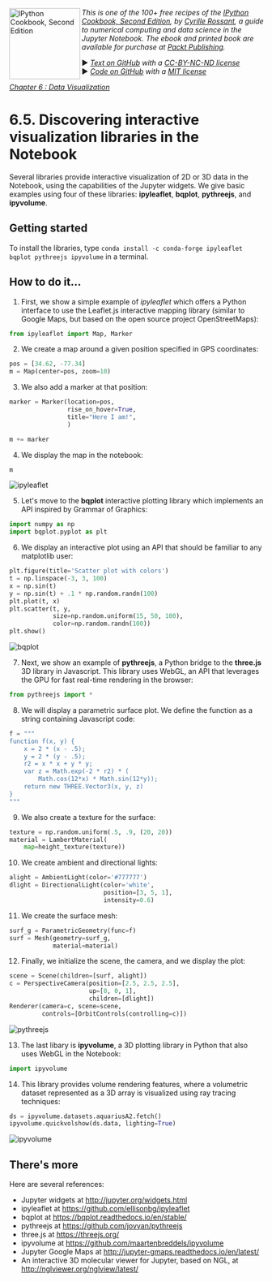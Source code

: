 <a href="https://github.com/ipython-books/cookbook-2nd"><img src="../cover-cookbook-2nd.png" align="left" alt="IPython Cookbook, Second Edition" height="140" /></a> *This is one of the 100+ free recipes of the [IPython Cookbook, Second Edition](https://github.com/ipython-books/cookbook-2nd), by [Cyrille Rossant](http://cyrille.rossant.net), a guide to numerical computing and data science in the Jupyter Notebook. The ebook and printed book are available for purchase at [Packt Publishing](https://www.packtpub.com/big-data-and-business-intelligence/ipython-interactive-computing-and-visualization-cookbook-second-e).*

▶ *[Text on GitHub](https://github.com/ipython-books/cookbook-2nd) with a [CC-BY-NC-ND license](https://creativecommons.org/licenses/by-nc-nd/3.0/us/legalcode)*  
▶ *[Code on GitHub](https://github.com/ipython-books/cookbook-2nd-code) with a [MIT license](https://opensource.org/licenses/MIT)*

[*Chapter 6 : Data Visualization*](./)

# 6.5. Discovering interactive visualization libraries in the Notebook

Several libraries provide interactive visualization of 2D or 3D data in the Notebook, using the capabilities of the Jupyter widgets. We give basic examples using four of these libraries: **ipyleaflet**, **bqplot**, **pythreejs**, and **ipyvolume**.

## Getting started

To install the libraries, type `conda install -c conda-forge ipyleaflet bqplot pythreejs ipyvolume` in a terminal.

## How to do it...

1. First, we show a simple example of *ipyleaflet* which offers a Python interface to use the Leaflet.js interactive mapping library (similar to Google Maps, but based on the open source project OpenStreetMaps):

```python
from ipyleaflet import Map, Marker
```

2. We create a map around a given position specified in GPS coordinates:

```python
pos = [34.62, -77.34]
m = Map(center=pos, zoom=10)
```

3. We also add a marker at that position:

```python
marker = Marker(location=pos,
                rise_on_hover=True,
                title="Here I am!",
                )
```

```python
m += marker
```

4. We display the map in the notebook:

```python
m
```

![ipyleaflet](05_widgets_files/05_widgets_13_0.png)

5. Let's move to the **bqplot** interactive plotting library which implements an API inspired by Grammar of Graphics:

```python
import numpy as np
import bqplot.pyplot as plt
```

6. We display an interactive plot using an API that should be familiar to any matplotlib user:

```python
plt.figure(title='Scatter plot with colors')
t = np.linspace(-3, 3, 100)
x = np.sin(t)
y = np.sin(t) + .1 * np.random.randn(100)
plt.plot(t, x)
plt.scatter(t, y,
            size=np.random.uniform(15, 50, 100),
            color=np.random.randn(100))
plt.show()
```

![bqplot](05_widgets_files/05_widgets_17_0.png)

7. Next, we show an example of **pythreejs**, a Python bridge to the **three.js** 3D library in Javascript. This library uses WebGL, an API that leverages the GPU for fast real-time rendering in the browser:

```python
from pythreejs import *
```

8. We will display a parametric surface plot. We define the function as a string containing Javascript code:

```python
f = """
function f(x, y) {
    x = 2 * (x - .5);
    y = 2 * (y - .5);
    r2 = x * x + y * y;
    var z = Math.exp(-2 * r2) * (
        Math.cos(12*x) * Math.sin(12*y));
    return new THREE.Vector3(x, y, z)
}
"""
```

9. We also create a texture for the surface:

```python
texture = np.random.uniform(.5, .9, (20, 20))
material = LambertMaterial(
    map=height_texture(texture))
```

10. We create ambient and directional lights:

```python
alight = AmbientLight(color='#777777')
dlight = DirectionalLight(color='white',
                          position=[3, 5, 1],
                          intensity=0.6)
```

11. We create the surface mesh:

```python
surf_g = ParametricGeometry(func=f)
surf = Mesh(geometry=surf_g,
            material=material)
```

12. Finally, we initialize the scene, the camera, and we display the plot:

```python
scene = Scene(children=[surf, alight])
c = PerspectiveCamera(position=[2.5, 2.5, 2.5],
                      up=[0, 0, 1],
                      children=[dlight])
Renderer(camera=c, scene=scene,
         controls=[OrbitControls(controlling=c)])
```

![pythreejs](05_widgets_files/05_widgets_29_0.png)

13. The last libary is **ipyvolume**, a 3D plotting library in Python that also uses WebGL in the Notebook:

```python
import ipyvolume
```

14. This library provides volume rendering features, where a volumetric dataset represented as a 3D array is visualized using ray tracing techniques:

```python
ds = ipyvolume.datasets.aquariusA2.fetch()
ipyvolume.quickvolshow(ds.data, lighting=True)
```

![ipyvolume](05_widgets_files/05_widgets_33_0.png)

## There's more

Here are several references:

* Jupyter widgets at http://jupyter.org/widgets.html
* ipyleaflet at https://github.com/ellisonbg/ipyleaflet
* bqplot at https://bqplot.readthedocs.io/en/stable/
* pythreejs at https://github.com/jovyan/pythreejs
* three.js at https://threejs.org/
* ipyvolume at https://github.com/maartenbreddels/ipyvolume
* Jupyter Google Maps at http://jupyter-gmaps.readthedocs.io/en/latest/
* An interactive 3D molecular viewer for Jupyter, based on NGL, at http://nglviewer.org/nglview/latest/
